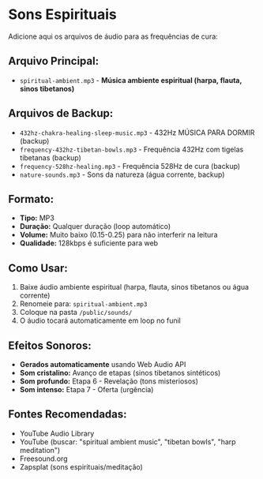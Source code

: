 # Sons Espirituais

Adicione aqui os arquivos de áudio para as frequências de cura:

## Arquivo Principal:
- `spiritual-ambient.mp3` - **Música ambiente espiritual (harpa, flauta, sinos tibetanos)**

## Arquivos de Backup:
- `432hz-chakra-healing-sleep-music.mp3` - 432Hz MÚSICA PARA DORMIR (backup)
- `frequency-432hz-tibetan-bowls.mp3` - Frequência 432Hz com tigelas tibetanas (backup)
- `frequency-528hz-healing.mp3` - Frequência 528Hz de cura (backup)
- `nature-sounds.mp3` - Sons da natureza (água corrente, backup)

## Formato:
- **Tipo:** MP3
- **Duração:** Qualquer duração (loop automático)
- **Volume:** Muito baixo (0.15-0.25) para não interferir na leitura
- **Qualidade:** 128kbps é suficiente para web

## Como Usar:
1. Baixe áudio ambiente espiritual (harpa, flauta, sinos tibetanos ou água corrente)
2. Renomeie para: `spiritual-ambient.mp3`
3. Coloque na pasta `/public/sounds/`
4. O áudio tocará automaticamente em loop no funil

## Efeitos Sonoros:
- **Gerados automaticamente** usando Web Audio API
- **Som cristalino:** Avanço de etapas (sinos tibetanos sintéticos)
- **Som profundo:** Etapa 6 - Revelação (tons misteriosos)
- **Som intenso:** Etapa 7 - Oferta (urgência)
## Fontes Recomendadas:
- YouTube Audio Library
- YouTube (buscar: "spiritual ambient music", "tibetan bowls", "harp meditation")
- Freesound.org
- Zapsplat (sons espirituais/meditação)